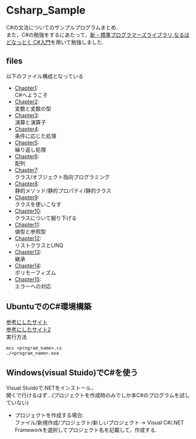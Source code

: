 # Csharp_Sample
C#の文法についてのサンプルプログラムまとめ．<br/>
また，C#の勉強をするにあたって，[新・標準プログラマーズライブラリ なるほどなっとく C#入門](https://gihyo.jp/book/2019/978-4-297-10458-0)を用いて勉強しました.


## files
以下のファイル構成となっている
- [Chapter1](./Chapter1):<br/>
C#へようこそ
- [Chapter2](./Chapter2):<br/>
変数と変数の型
- [Chapter3](./Chapter3):<br/>
演算と演算子
- [Chapter4](./Chapter4):<br/>
条件に応じた処理
- [Chapter5](./Chapter5):<br/>
繰り返し処理
- [Chapter6](./Chapter6):<br/>
配列
- [Chapter7](./Chapter7):<br/>
クラス/オブジェクト指向プログラミング
- [Chapter8](./Chapter8):<br/>
静的メソッド/静的プロパティ/静的クラス
- [Chapter9](./Chapter9):<br/>
クラスを使いこなす
- [Chapter10](./Chapter10):<br/>
クラスについて掘り下げる
- [Chapter11](./Chapter11):<br/>
値型と参照型
- [Chapter12](./Chapter12):<br/>
リストクラスとLINQ
- [Chapter13](./Chapter13):<br/>
継承
- [Chapter14](./Chapter14):<br/>
ポリモーフィズム
- [Chapter15](./Chapter15):<br/>
エラーへの対応

## UbuntuでのC#環境構築
[参考にしたサイト](https://docs.microsoft.com/ja-jp/dotnet/core/install/linux-ubuntu) <br/>
[参考にしたサイト2](https://qiita.com/LemonLeaf/items/0531f5479315ee858eb9) <br/>
実行方法 <br/>
```
mcs <program_name>.cs
./<program_name>.exe
```

## Windows(visual Stuido)でC#を使う
Visual Stuidoで.NETをインストール，<br/>
開くで行けるはず...(プロジェクトを作成時のみでしか本C#のプログラムを試していない)<br/>
- プロジェクトを作成する場合:<br/>
ファイル/新規作成/プロジェクト/新しいプロジェクト →  Visual C#/.NET Frameworkを選択してプロジェクト名を記載して，作成する.
